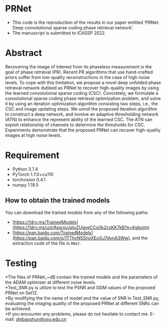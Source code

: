 # PRNet
* This code is the reproduction of the results in our paper entitled ‘PRNet: Deep convolutional sparse coding phase retrieval network’.
* The manuscript is submitted to ICASSP 2022.
# Abstract
Recovering the image of interest from its phaseless measurement is the goal of phase retrieval (PR). Recent PR algorithms that use hand-crafted priors suffer from low-quality reconstructions in the case of high noise levels. To cope with this limitation, we propose a novel deep unfolded phase retrieval network dubbed as PRNet to recover high-quality images by using the learned convolutional sparse coding (CSC). Concretely, we formulate a convolutional sparse coding phase retrieval optimization problem, and solve it by using an iteration optimization algorithm consisting two steps, i.e., the CSC and image updating steps. We unroll the proposed iteration algorithm to construct a deep network, and involve an adaptive thresholding network (ATN) to enhance the represent ability of the learned CSC. The ATN can exploit relationship of channels to determine the thresholds for CSC. Experiments demonstrate that the proposed PRNet can recover high-quality images at high noise levels.

# Requirement
* Python 3.7.4
* PyTorch 1.7.0+cu110
* torchvision 0.4.1
* numpy 1.19.5
## How to obtain the trained models
You can download the trained models from any of the following paths:
* [https://1drv.ms/TrainedModels](https://1drv.ms/u/s!AssroyJstuZUgyeCCo0k2csKK7kB?e=Kgbojm)
* [https://pan.baidu.com/TrainedModels](https://pan.baidu.com/s/1TThvNSSnoXEoGJ7dynA3Ww),  and the extraction code of the file is `RNet`.
# Testing
*The files of PRNet_~dB contain the trained models and the parameters of the ADAM optimizer at different noise levels.\
*Test_SNR.py is utilize to test the PSNR and SSIM values of the proposed PRNet on Set12.\
*By modifying the the name of model and the value of SNR in Test_SNR.py, evaluating the imaging quality of the proposed PRNet at different SNRs can be achieved.\
*If you encounter any problems, please do not hesitate to contact me.
E-mail: shibaoshun@ysu.edu.cn

